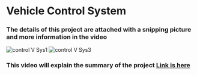 # Vehicle Control System
 
### The details of this project are attached with a snipping picture and more information in the video 

![control V Sys1](https://user-images.githubusercontent.com/22917887/211428918-622a414f-6055-4726-9832-765ab3e395c2.png)
![control V Sys3](https://user-images.githubusercontent.com/22917887/211431004-78923014-70d4-4a73-a71e-74852fe3d590.png)

### This video will explain the summary of the project [Link is here](https://drive.google.com/file/d/1qSD45aBLZc-oJ36Ji5KCmZ5Iv3ts6BAk/view?usp=sharing)
